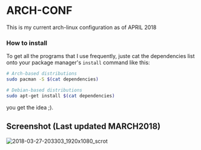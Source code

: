 # ARCH-CONF

This is my current arch-linux configuration as of APRIL 2018

### How to install

To get all the programs that I use frequently, juste cat the dependencies list onto
 your package manager's `install` command like this:

``` bash
# Arch-based distributions
sudo pacman -S $(cat dependencies)

# Debian-based distributions
sudo apt-get install $(cat dependencies)
```

you get the idea ;).


## Screenshot (Last updated MARCH2018)

![2018-03-27-203303_1920x1080_scrot](https://user-images.githubusercontent.com/25652765/38002369-e574155c-31ff-11e8-8dbe-4f6270650a9e.png)
